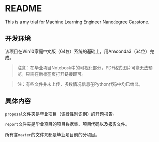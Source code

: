 # README

This is a my trial for Machine Learning Engineer Nanodegree Capstone.

## 开发环境

该项目在Win10家庭中文版（64位）系统的基础上，用Anaconda3（64位）完成。

> 注意：在毕业项目Notebook中的可视化部分，PDF格式图片可能无法预览，只需在新标签页打开链接即可。

> 注：有些文件并未上传，多数情况信息在Python代码中均已给出。

## 具体内容

`proposal`文件夹是毕业项目（语音性别识别）的开题报告。

`report`文件夹是毕业项目的项目数据集、项目代码以及报告文件。

所有含`master`的文件夹都是毕业项目前的分项目。
